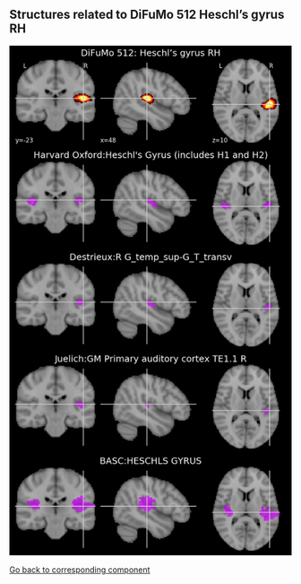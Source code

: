 


## Structures related to DiFuMo 512 Heschl’s gyrus RH

![471](471.jpg "Structures related to DiFuMo 512 Heschl’s gyrus RH")

[Go back to corresponding component](https://parietal-inria.github.io/DiFuMo/512/html/471.html)